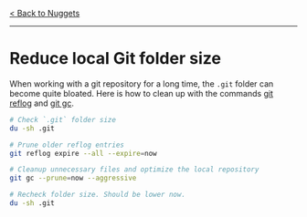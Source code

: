 [< Back to Nuggets](readme.md)

---

# Reduce local Git folder size

When working with a git repository for a long time, the `.git` folder can become quite bloated. Here is how to clean up with the commands [git reflog](https://git-scm.com/docs/git-reflog) and [git gc](https://git-scm.com/docs/git-gc).

```sh
# Check `.git` folder size
du -sh .git

# Prune older reflog entries
git reflog expire --all --expire=now

# Cleanup unnecessary files and optimize the local repository
git gc --prune=now --aggressive

# Recheck folder size. Should be lower now.
du -sh .git
```
